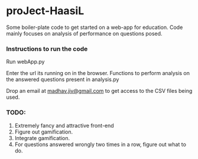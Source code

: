 # proJect-HaasiL

Some boiler-plate code to get started on a web-app for education. 
Code mainly focuses on analysis of performance on questions posed.

### Instructions to run the code
Run webApp.py 

Enter the url its running on in the browser. 
Functions to perform analysis on the answered questions present in analysis.py

Drop an email at madhav.jiv@gmail.com to get access to the CSV files being used. 

### TODO: 
1. Extremely fancy and attractive front-end
2. Figure out gamification.
3. Integrate gamification. 
4. For questions answered wrongly two times in a row, figure out what to do.
